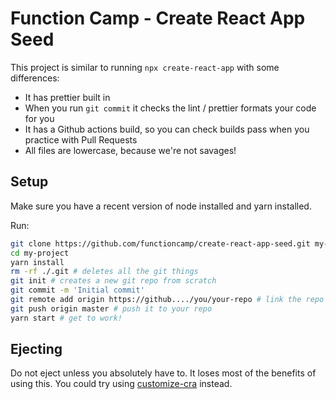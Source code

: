 
# Function Camp - Create React App Seed

This project is similar to running `npx create-react-app` with some differences:

- It has prettier built in
- When you run `git commit` it checks the lint / prettier formats your code for you
- It has a Github actions build, so you can check builds pass when you practice with Pull Requests
- All files are lowercase, because we're not savages!

## Setup

Make sure you have a recent version of node installed and yarn installed.

Run:

```bash
git clone https://github.com/functioncamp/create-react-app-seed.git my-project
cd my-project
yarn install
rm -rf ./.git # deletes all the git things
git init # creates a new git repo from scratch
git commit -m 'Initial commit'
git remote add origin https://github..../you/your-repo # link the repo to your github repo
git push origin master # push it to your repo
yarn start # get to work!
```

## Ejecting

Do not eject unless you absolutely have to. It loses most of the benefits of using this. You could try using [customize-cra](https://github.com/arackaf/customize-cra) instead.
